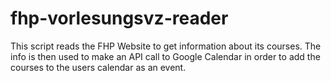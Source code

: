 # fhp-vorlesungsvz-reader

This script reads the FHP Website to get information about its courses. The info is then used to make an API call to Google Calendar in order to add the courses to the users calendar as an event.
